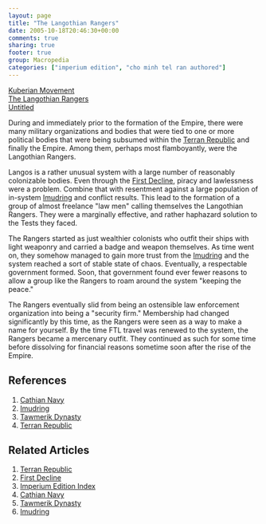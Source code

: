 ```yaml
---
layout: page
title: "The Langothian Rangers"
date: 2005-10-18T20:46:30+00:00
comments: true
sharing: true
footer: true
group: Macropedia
categories: ["imperium edition", "cho minh tel ran authored"]
---
```


<div class='row'>
	<div class='col-md-4'><a href='/macropedia/kuberian-movement'>Kuberian Movement</a></div>
	<div class='col-md-4'><a href='/macropedia/langothian-rangers'>The Langothian Rangers</a></div>
	<div class='col-md-4'><a href='/macropedia/last-charge-of-light-horse'>Untitled</a></div>
</div>


During and immediately prior to the formation of the Empire, there were many military organizations and bodies that were tied to one or more political bodies that were being subsumed within the [Terran Republic](/macropedia/terran-republic) and finally the Empire. Among them, perhaps most flamboyantly, were the Langothian Rangers.

Langos is a rather unusual system with a large number of reasonably colonizable bodies. Even through the [First Decline](/chronology/first-decline), piracy and lawlessness were a problem. Combine that with resentment against a large population of in-system [Imudring](/macropedia/imudring) and conflict results. This lead to the formation of a group of almost freelance "law men" calling themselves the Langothian Rangers. They were a marginally effective, and rather haphazard solution to the Tests they faced.

The Rangers started as just wealthier colonists who outfit their ships with light weaponry and carried a badge and weapon themselves. As time went on, they somehow managed to gain more trust from the [Imudring](/macropedia/imudring) and the system reached a sort of stable state of chaos. Eventually, a respectable government formed. Soon, that government found ever fewer reasons to allow a group like the Rangers to roam around the system "keeping the peace." 

The Rangers eventually slid from being an ostensible law enforcement organization into being a "security firm." Membership had changed significantly by this time, as the Rangers were seen as a way to make a name for yourself. By the time FTL travel was renewed to the system, the Rangers became a mercenary outfit. They continued as such for some time before  dissolving for financial reasons sometime soon after the rise of the Empire.

## References
1. [Cathian Navy](/macropedia/cathian-navy)
1. [Imudring](/macropedia/imudring)
1. [Tawmerik Dynasty](/macropedia/tawmerik-dynasty)
1. [Terran Republic](/macropedia/terran-republic)

## Related Articles

1. [Terran Republic](/macropedia/terran-republic)
2. [First Decline](/chronology/first-decline)
3. [Imperium Edition Index](/macropedia/imperium-edition-index)
4. [Cathian Navy](/macropedia/cathian-navy)
5. [Tawmerik Dynasty](/macropedia/tawmerik-dynasty)
6. [Imudring](/macropedia/imudring)



 
